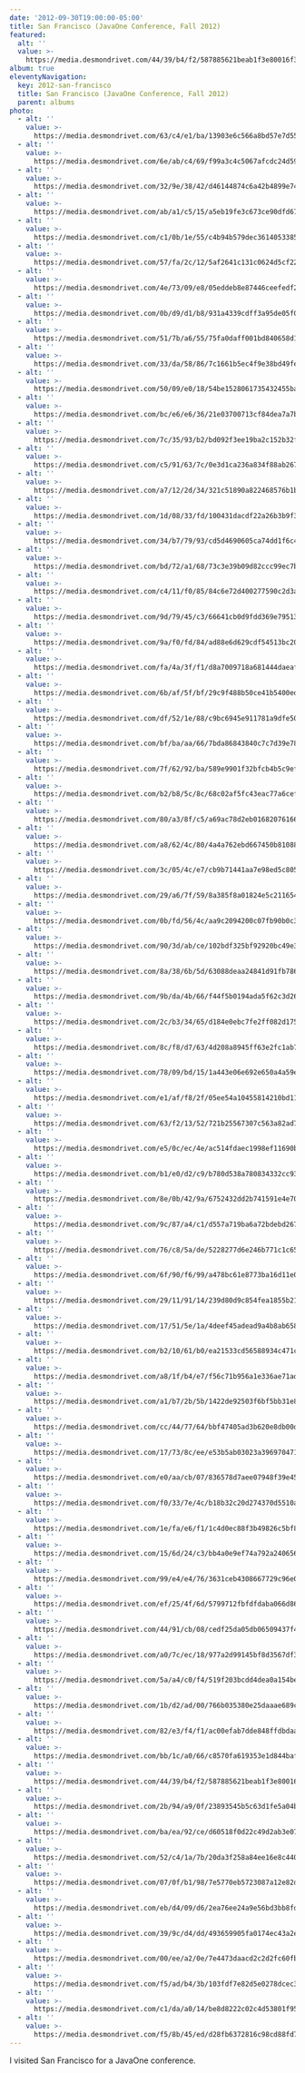 ```yaml
---
date: '2012-09-30T19:00:00-05:00'
title: San Francisco (JavaOne Conference, Fall 2012)
featured:
  alt: ''
  value: >-
    https://media.desmondrivet.com/44/39/b4/f2/587885621beab1f3e80016f399ee0fef0ff1ad5ea593f9a8ff9eadc3.jpg
album: true
eleventyNavigation:
  key: 2012-san-francisco
  title: San Francisco (JavaOne Conference, Fall 2012)
  parent: albums
photo:
  - alt: ''
    value: >-
      https://media.desmondrivet.com/63/c4/e1/ba/13903e6c566a8bd57e7d55319e341e3637fac0581f07fb86c100c94e.jpg
  - alt: ''
    value: >-
      https://media.desmondrivet.com/6e/ab/c4/69/f99a3c4c5067afcdc24d5916473dbb2535a6965aacb1b38b63b918cb.jpg
  - alt: ''
    value: >-
      https://media.desmondrivet.com/32/9e/38/42/d46144874c6a42b4899e74ea7daf0352184b0b49144f101cd1376ae8.jpg
  - alt: ''
    value: >-
      https://media.desmondrivet.com/ab/a1/c5/15/a5eb19fe3c673ce90dfd6703c6d969b6dbf998b540e1811bf8200b88.jpg
  - alt: ''
    value: >-
      https://media.desmondrivet.com/c1/0b/1e/55/c4b94b579dec3614053385707e213d7585d26194e4751df2fc7060a4.jpg
  - alt: ''
    value: >-
      https://media.desmondrivet.com/57/fa/2c/12/5af2641c131c0624d5cf22695b4d7292bb1e7f74ffac6bac54942dd7.jpg
  - alt: ''
    value: >-
      https://media.desmondrivet.com/4e/73/09/e8/05eddeb8e87446ceefedf213c90337ab53fa679f97c31ba5fdb0f958.jpg
  - alt: ''
    value: >-
      https://media.desmondrivet.com/0b/d9/d1/b8/931a4339cdff3a95de05f0119e9adbcca64fafa7885ceaf280e1fa2a.jpg
  - alt: ''
    value: >-
      https://media.desmondrivet.com/51/7b/a6/55/75fa0daff001bd840658d19d60a6e82306e0138ecbc5f21eaf92b17a.jpg
  - alt: ''
    value: >-
      https://media.desmondrivet.com/33/da/58/86/7c1661b5ec4f9e38bd49fef541873bcb15cb670b8c641868b41149a9.jpg
  - alt: ''
    value: >-
      https://media.desmondrivet.com/50/09/e0/18/54be1528061735432455ba87d0a9ee03b5b98cdbee696177e9a16bd0.jpg
  - alt: ''
    value: >-
      https://media.desmondrivet.com/bc/e6/e6/36/21e03700713cf84dea7a7b3647e74b1d6a02266904198633bdc370af.jpg
  - alt: ''
    value: >-
      https://media.desmondrivet.com/7c/35/93/b2/bd092f3ee19ba2c152b32fec1df30db40d231eb14a7276836ae3e399.jpg
  - alt: ''
    value: >-
      https://media.desmondrivet.com/c5/91/63/7c/0e3d1ca236a834f88ab2676732d2b724e7a77ef1baacc8353df3da33.jpg
  - alt: ''
    value: >-
      https://media.desmondrivet.com/a7/12/2d/34/321c51890a822468576b1b7f669671184298e72d68cff2d5912a2247.jpg
  - alt: ''
    value: >-
      https://media.desmondrivet.com/1d/08/33/fd/100431dacdf22a26b3b9f3a9949873753d80e059b318a6f1d0ab74da.jpg
  - alt: ''
    value: >-
      https://media.desmondrivet.com/34/b7/79/93/cd5d4690605ca74dd1f6c412ef6e4b7bb5686ae9bb28eff8b0951193.jpg
  - alt: ''
    value: >-
      https://media.desmondrivet.com/bd/72/a1/68/73c3e39b09d82ccc99ec7b810aa4f4f513b24a2f473f176871a48924.jpg
  - alt: ''
    value: >-
      https://media.desmondrivet.com/c4/11/f0/85/84c6e72d400277590c2d3a32780cb1ab58251457fb0868c34ac1ce73.jpg
  - alt: ''
    value: >-
      https://media.desmondrivet.com/9d/79/45/c3/66641cb0d9fdd369e7951376bbd44f90f4aa547bad056efa0b17057f.jpg
  - alt: ''
    value: >-
      https://media.desmondrivet.com/9a/f0/fd/84/ad88e6d629cdf54513bc202b23fc2860417a4116814b71072e46e51e.jpg
  - alt: ''
    value: >-
      https://media.desmondrivet.com/fa/4a/3f/f1/d8a7009718a681444daeaf899722777a897ebdd8aecf7ebcf0dd53e8.jpg
  - alt: ''
    value: >-
      https://media.desmondrivet.com/6b/af/5f/bf/29c9f488b50ce41b5400ede38756fc53e63dd003f89fc728f4fb5c08.jpg
  - alt: ''
    value: >-
      https://media.desmondrivet.com/df/52/1e/88/c9bc6945e911781a9dfe5084088d8cd56105886a96a25605cba8d05a.jpg
  - alt: ''
    value: >-
      https://media.desmondrivet.com/bf/ba/aa/66/7bda86843840c7c7d39e783c83a908fd5674b6467514b81eaf40ba86.jpg
  - alt: ''
    value: >-
      https://media.desmondrivet.com/7f/62/92/ba/589e9901f32bfcb4b5c9ef46e9a2398112828a3192d96705591c04ee.jpg
  - alt: ''
    value: >-
      https://media.desmondrivet.com/b2/b8/5c/8c/68c02af5fc43eac77a6cefeb3fb8af2d151e3c8c171c5689415fa0ba.jpg
  - alt: ''
    value: >-
      https://media.desmondrivet.com/80/a3/8f/c5/a69ac78d2eb01682076166d5dbcbc11c1249bf14bf28fe71c7ef6bd0.jpg
  - alt: ''
    value: >-
      https://media.desmondrivet.com/a8/62/4c/80/4a4a762ebd667450b810886e0bdaff2534c986eb7519707dc1dd1b6f.jpg
  - alt: ''
    value: >-
      https://media.desmondrivet.com/3c/05/4c/e7/cb9b71441aa7e98ed5c805a9f235a466278af5bd939e0981a321fa8d.jpg
  - alt: ''
    value: >-
      https://media.desmondrivet.com/29/a6/7f/59/8a385f8a01824e5c2116540e3ecb28d613a348a2ffbf72bb4538a00d.jpg
  - alt: ''
    value: >-
      https://media.desmondrivet.com/0b/fd/56/4c/aa9c2094200c07fb90b0c3ba92501af17dbc6d8d04a26038a8f16e6a.jpg
  - alt: ''
    value: >-
      https://media.desmondrivet.com/90/3d/ab/ce/102bdf325bf92920bc49e38fc62e613d087693780366d5d13c3e24fb.jpg
  - alt: ''
    value: >-
      https://media.desmondrivet.com/8a/38/6b/5d/63088deaa24841d91fb786020064a1e7f1cf182a5e94fdc141df5cdb.jpg
  - alt: ''
    value: >-
      https://media.desmondrivet.com/9b/da/4b/66/f44f5b0194ada5f62c3d26084f541404b29391bea950854420e6822d.jpg
  - alt: ''
    value: >-
      https://media.desmondrivet.com/2c/b3/34/65/d184e0ebc7fe2ff082d1755c66bdd8c1758031f7cc44871bce32f6e7.jpg
  - alt: ''
    value: >-
      https://media.desmondrivet.com/8c/f8/d7/63/4d208a8945ff63e2fc1ab7a8a5cf366d7819629164e43e94592cd4f5.jpg
  - alt: ''
    value: >-
      https://media.desmondrivet.com/78/09/bd/15/1a443e06e692e650a4a59ec78cccccf572fd7b652e6fa27ff03a0232.jpg
  - alt: ''
    value: >-
      https://media.desmondrivet.com/e1/af/f8/2f/05ee54a10455814210bd11caf6a704400a38e9cc5d092389e49f36f6.jpg
  - alt: ''
    value: >-
      https://media.desmondrivet.com/63/f2/13/52/721b25567307c563a82ad7691f26b2aac196a400457c9db68c6a96f9.jpg
  - alt: ''
    value: >-
      https://media.desmondrivet.com/e5/0c/ec/4e/ac514fdaec1998ef11690be84aa43736d2b0c6933bb7b4e3e1358be6.jpg
  - alt: ''
    value: >-
      https://media.desmondrivet.com/b1/e0/d2/c9/b780d538a780834332cc93eda14a3c9a9d50a608ac9b4ae4c01b63b9.jpg
  - alt: ''
    value: >-
      https://media.desmondrivet.com/8e/0b/42/9a/6752432dd2b741591e4e70635fa7dbdb65990ee8094af0723a93bbe9.jpg
  - alt: ''
    value: >-
      https://media.desmondrivet.com/9c/87/a4/c1/d557a719ba6a72bdebd267a4a9b48493f1119aaae38f992f15b0390f.jpg
  - alt: ''
    value: >-
      https://media.desmondrivet.com/76/c8/5a/de/5228277d6e246b771c1c657567010161480204a27f63fe22c9f9eae1.jpg
  - alt: ''
    value: >-
      https://media.desmondrivet.com/6f/90/f6/99/a478bc61e8773ba16d11e00f64af55487581c71d63052fe52d420a14.jpg
  - alt: ''
    value: >-
      https://media.desmondrivet.com/29/11/91/14/239d80d9c854fea1855b21baff75bd93f408b39228b366db521f581f.jpg
  - alt: ''
    value: >-
      https://media.desmondrivet.com/17/51/5e/1a/4deef45adead9a4b8ab6587998f19a2e27825d7697c2d87ead05bbd7.jpg
  - alt: ''
    value: >-
      https://media.desmondrivet.com/b2/10/61/b0/ea21533cd56588934c471cd52451ab48dfd3d8d7d894993204f4f7f2.jpg
  - alt: ''
    value: >-
      https://media.desmondrivet.com/a8/1f/b4/e7/f56c71b956a1e336ae71ade335461ebb666136c5a047fa53686d298a.jpg
  - alt: ''
    value: >-
      https://media.desmondrivet.com/a1/b7/2b/5b/1422de92503f6bf5bb31e831f0e26411694c5348ae9fda33fe3f4d11.jpg
  - alt: ''
    value: >-
      https://media.desmondrivet.com/cc/44/77/64/bbf47405ad3b620e8db00d768effbd291aff765079966c40a2bb483e.jpg
  - alt: ''
    value: >-
      https://media.desmondrivet.com/17/73/8c/ee/e53b5ab03023a3969704715aa22926066fb48d3024f08ac2285211b1.jpg
  - alt: ''
    value: >-
      https://media.desmondrivet.com/e0/aa/cb/07/836578d7aee07948f39e45734ebe2b067d9d974f3f9a71a941c6b9ba.jpg
  - alt: ''
    value: >-
      https://media.desmondrivet.com/f0/33/7e/4c/b18b32c20d274370d5510a68c3c9819c416e69898a743d574ba2de99.jpg
  - alt: ''
    value: >-
      https://media.desmondrivet.com/1e/fa/e6/f1/1c4d0ec88f3b49826c5bf87631bc626f6ad77bc9c16e07308fcd1efc.jpg
  - alt: ''
    value: >-
      https://media.desmondrivet.com/15/6d/24/c3/bb4a0e9ef74a792a24065623c8f90c82528fe2bc2aa924942ecf71fc.jpg
  - alt: ''
    value: >-
      https://media.desmondrivet.com/99/e4/e4/76/3631ceb4308667729c96e02c9d37b55798395fab6e461468361f787e.jpg
  - alt: ''
    value: >-
      https://media.desmondrivet.com/ef/25/4f/6d/5799712fbfdfdaba066d862c183f47e43256be2202c0e2410e0a25b1.jpg
  - alt: ''
    value: >-
      https://media.desmondrivet.com/44/91/cb/08/cedf25da05db06509437f464e3a56145fb069deb2b141865bf5999bf.jpg
  - alt: ''
    value: >-
      https://media.desmondrivet.com/a0/7c/ec/18/977a2d99145bf8d3567df394d827822807a7cb1e694ec9e6bb9a8ee2.jpg
  - alt: ''
    value: >-
      https://media.desmondrivet.com/5a/a4/c0/f4/519f203bcdd4dea0a154bec3460d08b001a200fee7c2a6de802bc3c5.jpg
  - alt: ''
    value: >-
      https://media.desmondrivet.com/1b/d2/ad/00/766b035380e25daaae689c7ce9a3cd2fa94d73ca450c47dbd24cd2d1.jpg
  - alt: ''
    value: >-
      https://media.desmondrivet.com/82/e3/f4/f1/ac00efab7dde848ffdbdaaeded99ae5d640cb3757e2dcb0405458a1c.jpg
  - alt: ''
    value: >-
      https://media.desmondrivet.com/bb/1c/a0/66/c8570fa619353e1d844bafc4f0ddc902d868f604adbbf9616c5461e2.jpg
  - alt: ''
    value: >-
      https://media.desmondrivet.com/44/39/b4/f2/587885621beab1f3e80016f399ee0fef0ff1ad5ea593f9a8ff9eadc3.jpg
  - alt: ''
    value: >-
      https://media.desmondrivet.com/2b/94/a9/0f/23893545b5c63d1fe5a04bedb7f48dec3b5846cc448e5b5e38e15d05.jpg
  - alt: ''
    value: >-
      https://media.desmondrivet.com/ba/ea/92/ce/d60518f0d22c49d2ab3e079826633f4874eb5d4bb34196130e69496b.jpg
  - alt: ''
    value: >-
      https://media.desmondrivet.com/52/c4/1a/7b/20da3f258a84ee16e8c4404eca08e020c6d171ccf582dae1849d0b1c.jpg
  - alt: ''
    value: >-
      https://media.desmondrivet.com/07/0f/b1/98/7e5770eb5723087a12e82d7c3d8ca0d90a6f2fb25614ea07360c1933.jpg
  - alt: ''
    value: >-
      https://media.desmondrivet.com/eb/d4/09/d6/2ea76ee24a9e56bd3bb8fd553b915dec8c66f570097817b58937efaa.jpg
  - alt: ''
    value: >-
      https://media.desmondrivet.com/39/9c/d4/dd/493659905fa0174ec43a2e7f148f152dc8fcca95a8733fb9591361ae.jpg
  - alt: ''
    value: >-
      https://media.desmondrivet.com/00/ee/a2/0e/7e4473daacd2c2d2fc60fba1e4fcbd9bb6a7582e16e99d203b523269.jpg
  - alt: ''
    value: >-
      https://media.desmondrivet.com/f5/ad/b4/3b/103fdf7e82d5e0278dcec36381a02a600f35c4e1585a444578ea3d70.jpg
  - alt: ''
    value: >-
      https://media.desmondrivet.com/c1/da/a0/14/be8d8222c02c4d53801f95efe54d2e1eb0b95fbae732b36cbba299fb.jpg
  - alt: ''
    value: >-
      https://media.desmondrivet.com/f5/8b/45/ed/d28fb6372816c98cd88fd7e4da5c6b162b8afefbd102030b5f74dc59.jpg
---
```


I visited San Francisco for a JavaOne conference.
